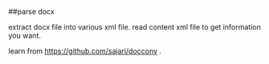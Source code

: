 ##parse docx

extract docx file into various xml file. read content xml file to get information you want.

learn from https://github.com/sajari/docconv .